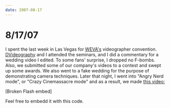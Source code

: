 ```yaml
---
date: 2007-08-17
---
```

# 8/17/07

I spent the last week in Las Vegas for [WEVA's](https://web.archive.org/web/20070913235542/http://www.weva.com/) videographer convention. [DVideography](https://web.archive.org/web/20070913235542/http://dvideography.com/) and I attended the seminars, and I did a commentary for a wedding video I edited. To some fans' surprise, I dropped no F-bombs. Also, we submitted some of our company's videos to a contest and swept up some awards. We also went to a fake wedding for the purpose of demonstrating camera techniques. Later that night, I went into "Angry Nerd mode", or "Crazy Cinemassacre mode" and as a result, we made [this video:](https://web.archive.org/web/20070913235542/http://one.revver.com/watch/363924)

[Broken Flash embed]
 
Feel free to embedd it with this code.
<script src="http://flash.revver.com/player/1.0/player.js?mediaId:363924;affiliateId:0;height:392;width:480;" type="text/javascript"></script>